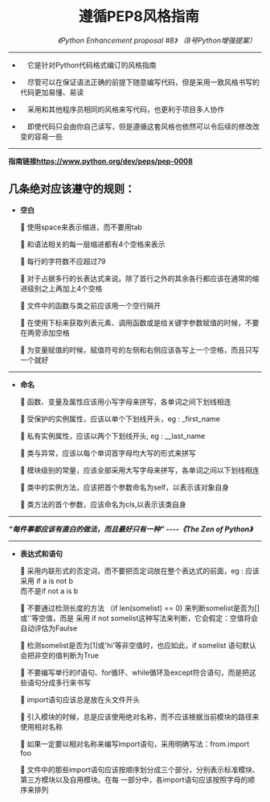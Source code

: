 # &emsp;&emsp;&emsp;&emsp;&emsp;遵循PEP8风格指南
_&emsp;&emsp;&emsp;&emsp;&emsp;&emsp;&emsp;《Python Enhancement proposal #8》   （8号Python增强提案）_

----



- &emsp;它是针对Python代码格式编订的风格指南

- &emsp;尽管可以在保证语法正确的前提下随意编写代码，但是采用一致风格书写的代码更加易懂、易读

- &emsp;采用和其他程序员相同的风格来写代码，也更利于项目多人协作

- &emsp;即使代码只会由你自己读写，但是遵循这套风格也依然可以令后续的修改改变的容易一些

---


  **指南链接<https://www.python.org/dev/peps/pep-0008>**

**几条绝对应该遵守的规则：**
-

- **空白**

     使用space来表示缩进，而不要用tab

     和语法相关的每一层缩进都有4个空格来表示

     每行的字符数不应超过79

     对于占据多行的长表达式来说。除了首行之外的其余各行都应该在通常的缩进级别之上再加上4个空格

     文件中的函数与类之前应该用一个空行隔开

     在使用下标来获取列表元素、调用函数或是给关键字参数赋值的时候，不要在两旁添加空格

     为变量赋值的时候，赋值符号的左侧和右侧应该各写上一个空格，而且只写一个就好
--------------------
- **命名**

     函数、变量及属性应该用小写字母来拼写，各单词之间下划线相连
    
     受保护的实例属性，应该以单个下划线开头，eg : _first_name

     私有实例属性，应该以两个下划线开头, eg : __last_name

     类与异常，应该以每个单词首字母均大写的形式来拼写
    
     模块级别的常量，应该全部采用大写字母来拼写，各单词之间以下划线相连 

     类中的实例方法，应该把首个参数命名为self，以表示该对象自身

     类方法的首个参数，应该命名为cls,以表示该类自身
  
-------------

   _**“每件事都应该有直白的做法，而且最好只有一种”   ----《The Zen of Python》**_
     
--------
- **表达式和语句**
    
     采用内联形式的否定词，而不要把否定词放在整个表达式的前面，eg : 应该采用 if a is not b  
而不是if not a is b
    
     不要通过检测长度的方法 （if len(somelist) == 0)  来判断somelist是否为[]或''等空值，而是
采用 if not  somelist这种写法来判断，它会假定：空值将会自动评估为Faulse
    
     检测somelist是否为[1]或'hi'等非空值时，也应如此，if somelist 语句默认会把非空的值判断为True

     不要编写单行的if语句、for循环、while循环及except符合语句，而是把这些语句分成多行来书写

     import语句应该总是放在头文件开头

     引入模块的时候，总是应该使用绝对名称，而不应该根据当前模块的路径来使用相对名称

     如果一定要以相对名称来编写import语句，采用明确写法：from.import foo
    
     文件中的那些import语句应该按顺序划分成三个部分，分别表示标准模块、第三方模块以及自用模块。在每       一部分中，各import语句应该按照字母的顺序来排列








